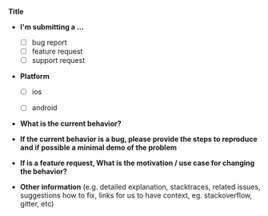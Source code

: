 **Title**

* **I'm submitting a ...**
  - [ ] bug report
  - [ ] feature request
  - [ ] support request
  
* **Platform**
  - [ ] ios
  - [ ] android
  

* **What is the current behavior?**


* **If the current behavior is a bug, please provide the steps to reproduce and if possible a minimal demo of the problem**


* **If is a feature request, What is the motivation / use case for changing the behavior?**



* **Other information** (e.g. detailed explanation, stacktraces, related issues, suggestions how to fix, links for us to have context, eg. stackoverflow, gitter, etc)
